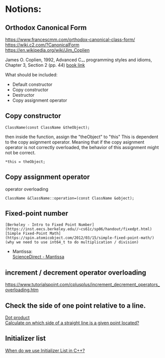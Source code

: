 # Notions:  

## Orthodox Canonical Form
https://www.francescmm.com/orthodox-canonical-class-form/  
https://wiki.c2.com/?CanonicalForm  
https://en.wikipedia.org/wiki/Jim_Coplien  

James O. Coplien, 1992, Advanced C₊₊ programming styles and idioms, Chapter 3, Section 2 (pp. 44)
[book link](https://archive.org/details/advancedcbsprogr00copl/page/44/mode/2up)

What should be included:  
- Default constructor
- Copy constructor
- Destructor
- Copy assignment operator

## Copy constructor
```
ClassName(const ClassName &theObject);
```

then inside the function, assign the "theObject" to "this"
This is dependent to the copy asignment operator. Meaning that if the copy asignment operator is not correctly overloaded, the behavior of this assignment might not be correct.  
```
*this = theObject;
```

## Copy assignment operator
operator overloading 
```
ClassName &ClassName::operation=(const ClassName &object);
```

## Fixed-point number
	[Berkeley - Intro to Fixed Point Number](https://inst.eecs.berkeley.edu//~cs61c/sp06/handout/fixedpt.html)  
	[Simple Fixed-Point Math](https://spin.atomicobject.com/2012/03/15/simple-fixed-point-math/)  
	(why we need to use int64_t to do multiplication / division)  


- Mantissa:  
	[ScienceDirect - Mantissa](https://www.sciencedirect.com/topics/computer-science/mantissa)  


## increment / decrement operator overloading
https://www.tutorialspoint.com/cplusplus/increment_decrement_operators_overloading.htm


## Check the side of one point relative to a line.
[Dot product](https://en.wikipedia.org/wiki/Dot_product)  
[Calculate on which side of a straight line is a given point located?](https://math.stackexchange.com/questions/274712/calculate-on-which-side-of-a-straight-line-is-a-given-point-located)  

## Initializer list
[When do we use Initializer List in C++?](https://www.geeksforgeeks.org/when-do-we-use-initializer-list-in-c/)  

